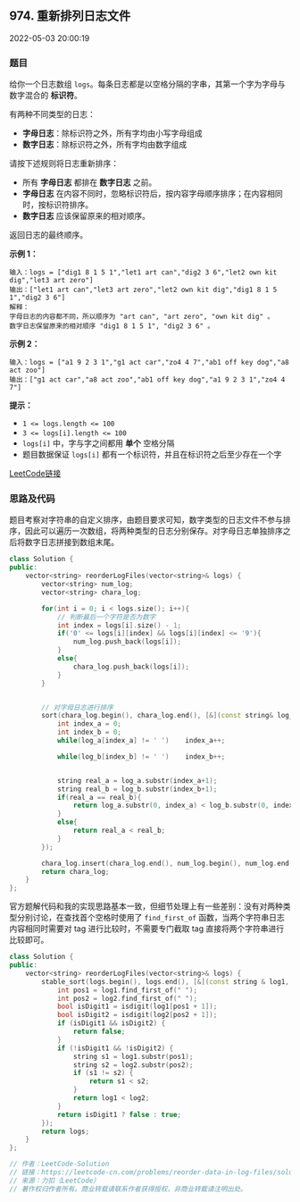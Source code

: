 ## 974. 重新排列日志文件

2022-05-03 20:00:19

### 题目

给你一个日志数组 ``logs``。每条日志都是以空格分隔的字串，其第一个字为字母与数字混合的 **标识符**。

有两种不同类型的日志：


- **字母日志**：除标识符之外，所有字均由小写字母组成
- **数字日志**：除标识符之外，所有字均由数字组成


请按下述规则将日志重新排序：


- 所有 **字母日志** 都排在 **数字日志** 之前。
- **字母日志** 在内容不同时，忽略标识符后，按内容字母顺序排序；在内容相同时，按标识符排序。
- **数字日志** 应该保留原来的相对顺序。


返回日志的最终顺序。

 

**示例 1：**

```
输入：logs = ["dig1 8 1 5 1","let1 art can","dig2 3 6","let2 own kit dig","let3 art zero"]
输出：["let1 art can","let3 art zero","let2 own kit dig","dig1 8 1 5 1","dig2 3 6"]
解释：
字母日志的内容都不同，所以顺序为 "art can", "art zero", "own kit dig" 。
数字日志保留原来的相对顺序 "dig1 8 1 5 1", "dig2 3 6" 。
```

**示例 2：**

```
输入：logs = ["a1 9 2 3 1","g1 act car","zo4 4 7","ab1 off key dog","a8 act zoo"]
输出：["g1 act car","a8 act zoo","ab1 off key dog","a1 9 2 3 1","zo4 4 7"]
```

 

**提示：**


- ``1 <= logs.length <= 100``
- ``3 <= logs[i].length <= 100``
- ``logs[i]`` 中，字与字之间都用 **单个** 空格分隔
- 题目数据保证 ``logs[i]`` 都有一个标识符，并且在标识符之后至少存在一个字



[LeetCode链接](https://leetcode-cn.com/problems/reorder-data-in-log-files/)

### 思路及代码

题目考察对字符串的自定义排序，由题目要求可知，数字类型的日志文件不参与排序，因此可以遍历一次数组，将两种类型的日志分别保存。对字母日志单独排序之后将数字日志拼接到数组末尾。

```cpp
class Solution {
public:
    vector<string> reorderLogFiles(vector<string>& logs) {
        vector<string> num_log;
        vector<string> chara_log;

        for(int i = 0; i < logs.size(); i++){
            // 判断最后一个字符是否为数字
            int index = logs[i].size() - 1;
            if('0' <= logs[i][index] && logs[i][index] <= '9'){
                num_log.push_back(logs[i]);
            }
            else{
                chara_log.push_back(logs[i]);
            }
        }


        // 对字母日志进行排序
        sort(chara_log.begin(), chara_log.end(), [&](const string& log_a, const string& log_b){
            int index_a = 0;
            int index_b = 0;
            while(log_a[index_a] != ' ')    index_a++;

            while(log_b[index_b] != ' ')    index_b++;


            string real_a = log_a.substr(index_a+1);
            string real_b = log_b.substr(index_b+1);
            if(real_a == real_b){
                return log_a.substr(0, index_a) < log_b.substr(0, index_b);
            }
            else{
                return real_a < real_b;
            }
        });

        chara_log.insert(chara_log.end(), num_log.begin(), num_log.end());
        return chara_log;
    }
};
```

官方题解代码和我的实现思路基本一致，但细节处理上有一些差别：没有对两种类型分别讨论，在查找首个空格时使用了 ``find_first_of`` 函数，当两个字符串日志内容相同时需要对 tag 进行比较时，不需要专门截取 tag 直接将两个字符串进行比较即可。

```cpp
class Solution {
public:
    vector<string> reorderLogFiles(vector<string>& logs) {
        stable_sort(logs.begin(), logs.end(), [&](const string & log1, const string & log2) {
            int pos1 = log1.find_first_of(" ");
            int pos2 = log2.find_first_of(" ");
            bool isDigit1 = isdigit(log1[pos1 + 1]);
            bool isDigit2 = isdigit(log2[pos2 + 1]);
            if (isDigit1 && isDigit2) {
                return false;
            }
            if (!isDigit1 && !isDigit2) {
                string s1 = log1.substr(pos1);
                string s2 = log2.substr(pos2);
                if (s1 != s2) {
                    return s1 < s2;
                }
                return log1 < log2;
            }
            return isDigit1 ? false : true;
        });
        return logs;
    }
};

// 作者：LeetCode-Solution
// 链接：https://leetcode-cn.com/problems/reorder-data-in-log-files/solution/zhong-xin-pai-lie-ri-zhi-wen-jian-by-lee-egtm/
// 来源：力扣（LeetCode）
// 著作权归作者所有。商业转载请联系作者获得授权，非商业转载请注明出处。
```